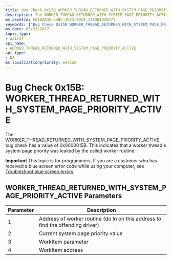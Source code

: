 ```yaml
---
title: Bug Check 0x15B WORKER_THREAD_RETURNED_WITH_SYSTEM_PAGE_PRIORITY_ACTIVE
description: The WORKER_THREAD_RETURNED_WITH_SYSTEM_PAGE_PRIORITY_ACTIVE bug check has a value of 0x0000015B that indicates a worker thread's system page priority was leaked.
ms.assetid: F618AA35-54BC-4923-99C8-311DB1D20C71
keywords: ["Bug Check 0x15B WORKER_THREAD_RETURNED_WITH_SYSTEM_PAGE_PRIORITY_ACTIVE", "WORKER_THREAD_RETURNED_WITH_SYSTEM_PAGE_PRIORITY_ACTIVE"]
ms.date: 05/23/2017
topic_type:
- apiref
api_name:
- WORKER_THREAD_RETURNED_WITH_SYSTEM_PAGE_PRIORITY_ACTIVE
api_type:
- NA
ms.localizationpriority: medium
---
```


# Bug Check 0x15B: WORKER\_THREAD\_RETURNED\_WITH\_SYSTEM\_PAGE\_PRIORITY\_ACTIVE


The WORKER\_THREAD\_RETURNED\_WITH\_SYSTEM\_PAGE\_PRIORITY\_ACTIVE bug check has a value of 0x0000015B. This indicates that a worker thread's system page priority was leaked by the called worker routine.

**Important** This topic is for programmers. If you are a customer who has received a blue screen error code while using your computer, see [Troubleshoot blue screen errors](https://windows.microsoft.com/windows-10/troubleshoot-blue-screen-errors).

## WORKER\_THREAD\_RETURNED\_WITH\_SYSTEM\_PAGE\_PRIORITY\_ACTIVE Parameters


| Parameter | Description                                                                    |
|-----------|--------------------------------------------------------------------------------|
| 1         | Address of worker routine (do ln on this address to find the offending driver) |
| 2         | Current system page priority value                                             |
| 3         | WorkItem parameter                                                             |
| 4         | WorkItem address                                                               |

 

 

 




